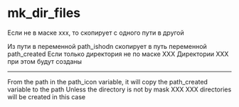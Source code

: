 # mk_dir_files
Если не в маске xxx, то скопирует с одного пути в другой

Из пути в переменной path_ishodn
скопирует в путь переменной path_created
Если только директория не по маске XXX
Директории XXX при этом будут созданы

-----------------------------------------

From the path in the path_icon variable, it will
copy the path_created variable to the path
Unless the directory is not by mask XXX
XXX directories will be created in this case
